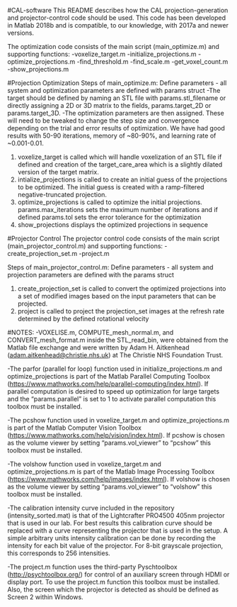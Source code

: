 #CAL-software
This README describes how the CAL projection-generation and projector-control code should be used. 
This code has been developed in Matlab 2018b and is compatible, to our knowledge, with 2017a and newer versions. 


The optimization code consists of the main script (main_optimize.m) and supporting functions:
-voxelize_target.m
-initialize_projections.m
-optimize_projections.m
-find_threshold.m
-find_scale.m
-get_voxel_count.m
-show_projections.m

#Projection Optimization
Steps of main_optimize.m:
Define parameters - all system and optimization parameters are defined with params struct
-The target should be defined by naming an STL file with params.stl_filename or directly assigning a 2D or 3D matrix to the fields, params.target_2D or params.target_3D.
-The optimization parameters are then assigned. These will need to be tweaked to change the step size and convergence depending on the trial and error results of optimization. 
We have had good results with 50-90 iterations, memory of ~80-90%, and learning rate of ~0.001-0.01.

1. voxelize_target is called which will handle voxelization of an STL file if defined
and creation of the target_care_area which is a slightly dilated version of the target matrix. 
2. intialize_projections is called to create an initial guess of the projections to be 
optimized. The initial guess is created with a ramp-filtered negative-truncated projection.
3. optimize_projections is called to optimize the initial projections. params.max_iterations
sets the maximum number of iterations and if defined params.tol sets the error tolerance
for the optimization
4. show_projections displays the optimized projections in sequence

#Projector Control
The projector control code consists of the main script (main_projector_control.m) and
supporting functions:
-create_projection_set.m
-project.m

Steps of main_projector_control.m:
Define parameters - all system and projection parameters are defined with the params struct
1. create_projection_set is called to convert the optimized projections into a set of modified images based on the input parameters that can be projected.
2. project is called to project the projection_set images at the refresh rate determined by the defined rotational velocity

#NOTES:
-VOXELISE.m, COMPUTE_mesh_normal.m, and CONVERT_mesh_format.m inside the STL_read_bin, were obtained from the Matlab file exchange and were written by Adam H. Aitkenhead (adam.aitkenhead@christie.nhs.uk) at The Christie NHS Foundation Trust.

-The parfor (parallel for loop) function used in initialize_projections.m and optimize_projections is part of the Matlab Parallel Computing Toolbox (https://www.mathworks.com/help/parallel-computing/index.html). 
If parallel computation is desired to speed up optimization for large targets and the “params.parallel” is set to 1 to activate parallel computation this toolbox must be installed.

-The pcshow function used in voxelize_target.m and optimize_projections.m is part of the Matlab Computer Vision Toolbox (https://www.mathworks.com/help/vision/index.html). 
If pcshow is chosen as the volume viewer by setting “params.vol_viewer” to “pcshow” this toolbox must be installed.

-The volshow function used in voxelize_target.m and optimize_projections.m is part of the Matlab Image Processing Toolbox (https://www.mathworks.com/help/images/index.html). 
If volshow is chosen as the volume viewer by setting “params.vol_viewer” to “volshow” this toolbox must be installed.

-The calibration intensity curve included in the repository (intensity_sorted.mat) is that of the Lightcrafter PRO4500 405nm projector that is used in our lab. 
For best results this calibration curve should be replaced with a curve representing the projector that is used in the setup. A simple arbitrary units intensity calibration
can be done by recording the intensity for each bit value of the projector. For 8-bit grayscale projection, this corresponds to 256 intensities. 

-The project.m function uses the third-party Pyschtoolbox (http://psychtoolbox.org/) for control of an auxiliary screen through HDMI or display port. 
To use the project.m function this toolbox must be installed. Also, the screen which the projector is detected as should be defined as Screen 2 within Windows. 
